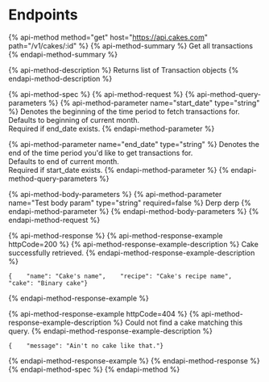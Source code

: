 # Endpoints

{% api-method method="get" host="https://api.cakes.com" path="/v1/cakes/:id" %}
{% api-method-summary %}
Get all transactions
{% endapi-method-summary %}

{% api-method-description %}
Returns list of Transaction objects
{% endapi-method-description %}

{% api-method-spec %}
{% api-method-request %}
{% api-method-query-parameters %}
{% api-method-parameter name="start\_date" type="string" %}
Denotes the beginning of the time period to fetch transactions for.  
Defaults to beginning of current month.  
Required if end\_date exists.
{% endapi-method-parameter %}

{% api-method-parameter name="end\_date" type="string" %}
Denotes the end of the time period you'd like to get transactions for.  
Defaults to end of current month.  
Required if start\_date exists.
{% endapi-method-parameter %}
{% endapi-method-query-parameters %}

{% api-method-body-parameters %}
{% api-method-parameter name="Test body param" type="string" required=false %}
Derp derp
{% endapi-method-parameter %}
{% endapi-method-body-parameters %}
{% endapi-method-request %}

{% api-method-response %}
{% api-method-response-example httpCode=200 %}
{% api-method-response-example-description %}
Cake successfully retrieved.
{% endapi-method-response-example-description %}

```
{    "name": "Cake's name",    "recipe": "Cake's recipe name",    "cake": "Binary cake"}
```
{% endapi-method-response-example %}

{% api-method-response-example httpCode=404 %}
{% api-method-response-example-description %}
Could not find a cake matching this query.
{% endapi-method-response-example-description %}

```
{    "message": "Ain't no cake like that."}
```
{% endapi-method-response-example %}
{% endapi-method-response %}
{% endapi-method-spec %}
{% endapi-method %}



